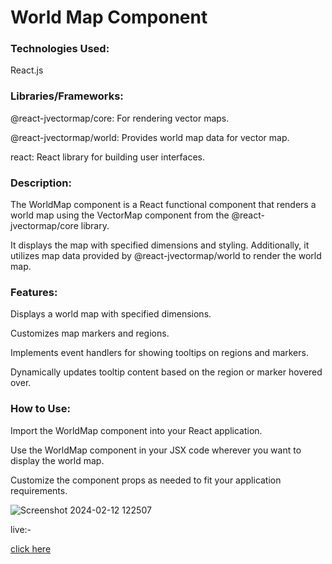 <h1>World Map Component</h1>

<h3>Technologies Used:</h3>
React.js

<h3>Libraries/Frameworks:</h3>
@react-jvectormap/core: For rendering vector maps.

@react-jvectormap/world: Provides world map data for vector map.

react: React library for building user interfaces.


<h3>Description:</h3>
The WorldMap component is a React functional component that renders a world map using the VectorMap component from the @react-jvectormap/core library.

It displays the map with specified dimensions and styling. Additionally, it utilizes map data provided by @react-jvectormap/world to render the world map.

<h3>Features:</h3>

Displays a world map with specified dimensions.

Customizes map markers and regions.

Implements event handlers for showing tooltips on regions and markers.

Dynamically updates tooltip content based on the region or marker hovered over.

<h3>How to Use:</h3>

Import the WorldMap component into your React application.

Use the WorldMap component in your JSX code wherever you want to display the world map.

Customize the component props as needed to fit your application requirements.



![Screenshot 2024-02-12 122507](https://github.com/AvatarGujjar/World-Map/assets/118656867/90cc0c42-3ba9-470c-8ba2-e190901efe59)

 live:-

 [click here](https://world-map-xahp.vercel.app/)
